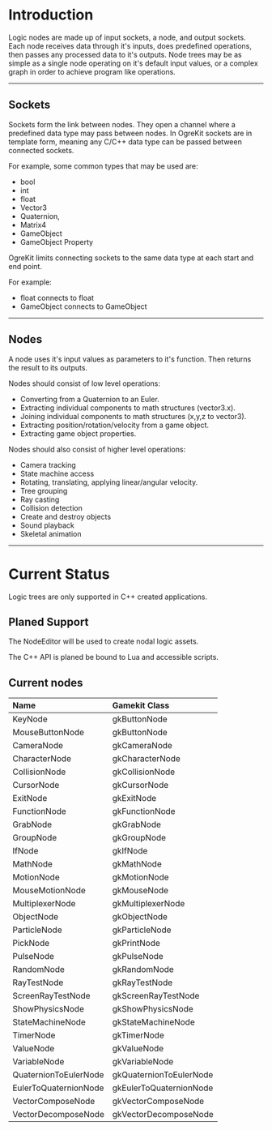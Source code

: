 


# Introduction #

Logic nodes are made up of input sockets, a node, and output sockets.
Each node receives data through it's inputs, does predefined operations, then passes any processed data to it's outputs.
Node trees may be as simple as a single node operating on it's default input values, or a complex graph in order to achieve program like operations.




---

## Sockets ##

Sockets form the link between nodes. They open a channel where a predefined data type may pass between nodes.
In OgreKit sockets are in template form, meaning any C/C++ data type can be passed between connected sockets.

For example, some common types that may be used are:
  * bool
  * int
  * float
  * Vector3
  * Quaternion,
  * Matrix4
  * GameObject
  * GameObject Property

OgreKit limits connecting sockets to the same data type at each start and end point.

For example:
  * float connects to float
  * GameObject connects to GameObject




---

## Nodes ##

A node uses it's input values as parameters to it's function. Then returns the result to its outputs.


Nodes should consist of low level operations:

  * Converting from a Quaternion to an Euler.
  * Extracting individual components to math structures (vector3.x).
  * Joining individual components to math structures (x,y,z to vector3).
  * Extracting position/rotation/velocity from a game object.
  * Extracting game object properties.


Nodes should also consist of higher level operations:
  * Camera tracking
  * State machine access
  * Rotating, translating, applying linear/angular velocity.
  * Tree grouping
  * Ray casting
  * Collision detection
  * Create and destroy objects
  * Sound playback
  * Skeletal animation




---

# Current Status #

Logic trees are only supported in C++ created applications.

## Planed Support ##

The NodeEditor will be used to create nodal logic assets.

The C++ API is planed be bound to Lua and accessible scripts.


## Current nodes ##

| **Name**  | **Gamekit Class** |
|:----------|:------------------|
| KeyNode | gkButtonNode |
| MouseButtonNode | gkButtonNode |
| CameraNode | gkCameraNode |
| CharacterNode | gkCharacterNode |
| CollisionNode | gkCollisionNode |
| CursorNode | gkCursorNode |
| ExitNode | gkExitNode |
| FunctionNode | gkFunctionNode |
| GrabNode | gkGrabNode |
| GroupNode | gkGroupNode |
| IfNode | gkIfNode |
| MathNode | gkMathNode |
| MotionNode | gkMotionNode |
| MouseMotionNode | gkMouseNode |
| MultiplexerNode | gkMultiplexerNode |
| ObjectNode | gkObjectNode |
| ParticleNode | gkParticleNode |
| PickNode | gkPrintNode |
| PulseNode | gkPulseNode |
| RandomNode | gkRandomNode |
| RayTestNode | gkRayTestNode |
| ScreenRayTestNode | gkScreenRayTestNode |
| ShowPhysicsNode | gkShowPhysicsNode |
| StateMachineNode | gkStateMachineNode |
| TimerNode | gkTimerNode |
| ValueNode | gkValueNode |
| VariableNode | gkVariableNode |
| QuaternionToEulerNode | gkQuaternionToEulerNode |
| EulerToQuaternionNode | gkEulerToQuaternionNode |
| VectorComposeNode | gkVectorComposeNode |
| VectorDecomposeNode | gkVectorDecomposeNode |
